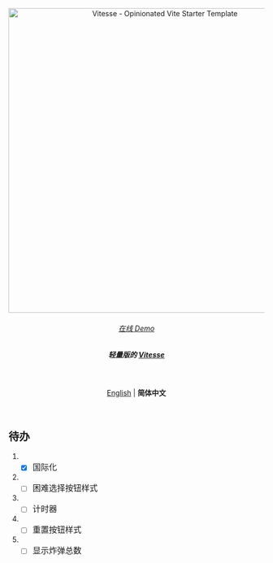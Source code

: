 <p align='center'>
  <img src='https://user-images.githubusercontent.com/11247099/111864893-a457fd00-899e-11eb-9f05-f4b88987541d.png' alt='Vitesse - Opinionated Vite Starter Template' width='600'/>
</p>

<h6 align='center'>
<a href="https://vitesse-lite.netlify.app/">在线 Demo</a>
</h6>

<h5 align='center'>
<b>轻量版的 <a href="https://github.com/antfu/vitesse">Vitesse</a></b>
</h5>

<br>

<p align='center'>
<a href="https://github.com/hyjklmn/minesweeper/blob/master/README.md">English</a> | <b>简体中文</b>
</p>

<br>

## 待办
1. - [x] <font size=3>国际化</font>
2. - [ ] <font size=3>困难选择按钮样式</font>
3. - [ ] <font size=3>计时器</font>
4. - [ ] <font size=3>重置按钮样式</font>
5. - [ ] <font size=3>显示炸弹总数</font>
